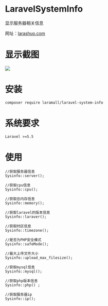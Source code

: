 # LaravelSystemInfo
显示服务器相关信息

网址：<a href="https://larashuo.com">larashuo.com</a>

# 显示截图

<img src="https://laravip.com/github/desktop.png">

# 安装
````
composer require laramall/laravel-system-info

````

# 系统要求

````
Laravel >=5.5
````



# 使用

````
//获取服务器信息
Sysinfo::server();

//获取cpu信息
Sysinfo::cpu();

//获取总内存信息
Sysinfo::memory();

//获取laravel的版本信息
Sysinfo::laraver();

//获取时区信息
Sysinfo::timezone();

//是否为PHP安全模式
Sysinfo::safeMode();

//最大上传文件大小
Sysinfo::upload_max_filesize();

//获取mysql信息
Sysinfo::mysql();

//获取php版本信息
Sysinfo::php() ;

//获取服务器ip
Sysinfo::ip();

````
